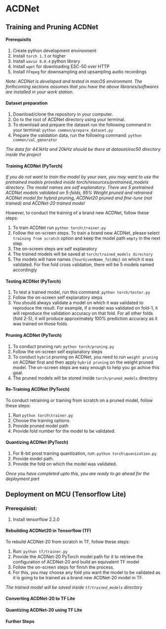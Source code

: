 # ACDNet

## Training and Pruning ACDNet

#### Prerequisits
1. Create python development environment
2. Install ```torch 1.3``` or higher
2. Install ```wavio 0.0.4``` python library
3. Install ```wget``` for downloading ESC-50 over HTTP
4. Install ```FFmpeg``` for downsampling and upsampling audio recordings

*Note: ACDNet is developed and tested in macOS environment. The forthcoming sections assumes that you have the above libraries/softwares are installed in your work station.*

#### Dataset preparation
1. Download/clone the repository in your computer.
2. Go to the root of ACDNet directory using your terminal.
3. To download and prepare the dataset run the following command in your terminal: ```python common/prepare_dataset.py```
4. Prepare the validation data, run the following command: ```python common/val_generator```

*The data for 44.1kHz and 20kHz should be there at dataset/esc50 directory inside the project*

#### Training ACDNet (PyTorch)
*If you do not want to train the model by your own, you may want to use the pretrained models provided inside torch/resources/pretrained_models directory. The model names are self explanatory. There are 5 pretrained ACDNet models validated on 5-folds, 95% Weight pruned and retrained ACDNet model for hybrid pruning, ACDNet20 pruned and fine-tune (not trained) and ACDNet-20 trained model*

However, to conduct the training of a brand new ACDNet, follow these steps:
1. To train ACDNet run ```python torch\trainer.py```
2. Follow the on-screen steps. To train a brand new ACDNet, please select ```training from scratch``` option and keep the model path ```empty``` in the next step. 
3. The on-screen steps are self explanatory
4. The trained models will be saved at ```torch/trained_models directory```
5. The models will have names ```{YourGivenName_foldNo}``` on which it was validated. For five fold cross validation, there will be 5 models named accordingly

#### Testing ACDNet (PyTorch)
1. To test a trained model, run this command: ```python torch/tester.py```
2. Follow the on-screen self explanatory steps
3. You should always validate a model on which it was validated to reproduce the result. For example, if a model was validated on fold-1, it will reproduce the validation accuracy on that fold. For all other folds (fold 2-5), it will produce approximately 100% prediction accuracy as it was trained on those folds.

#### Pruning ACDNet (PyTorch)
1. To conduct pruning run: ```python torch/pruning.py```
2. Follow the on-screen self explanatory steps
3. To conduct ```hybrid``` pruning on ACDNet, you need to run ```weight pruning``` on ACDNet first and then apply ```hybrid pruning``` on the weight pruned model. The on-screen steps are easy enough to help you go achive this goal.
4. The pruned models will be stored inside ```torch/pruned_models``` directory

#### Re-Training ACDNet (PyTorch)
To conduct retraining or training from scratch on a pruned model, follow these steps:
1. Run ```python torch\trainer.py```
2. Choose the training options
3. Provide pruned model path
4. Provide fold number for the model to be validated.

#### Quantizing ACDNet (PyTorch)
1. For 8-bit prost training quantization, run: ```python torch\quanization.py```
2. Provide model path.
3. Provide the fold on which the model was validated.

*Once you have completed upto this, you are ready to go ahead for the deployment part*

## Deployment on MCU (Tensorflow Lite)
### Prerequisist:
1. Install tensorflow 2.2.0

#### Rebuilding ACDNet20 in Tensorflow (TF)
To rebuild ACDNet-20 from scratch in TF, follow these steps:
1. Run: ```python tf/trainer.py```
2. Provide the ACDNet-20 PyTorch model path for it to retrieve the configuration of ACDNet-20 and build an equivalent TF model
3. Follow the on-screen steps for finish the process.
4. For this, you may choose any fold you want the model to be validated as it is going to be trained as a brand new ACDNet-20 model in TF.

*The trained model will be saved inside ```tf/trained_models``` directory*

#### Converting ACDNet-20 to TF Lite
#### Quantizing ACDNet-20 using TF Lite
#### Further Steps

